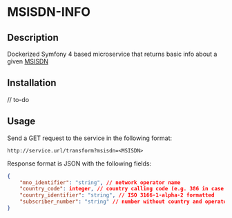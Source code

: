 # MSISDN-INFO

## Description

Dockerized Symfony 4 based microservice that returns basic info about a given [MSISDN](https://en.wikipedia.org/wiki/MSISDN)

## Installation

// to-do

## Usage

Send a GET request to the service in the following format:

```
http://service.url/transform?msisdn=<MSISDN>
```

Response format is JSON with the following fields:
```json
{
    "mno_identifier": "string", // network operator name
    "country_code": integer, // country calling code (e.g. 386 in case of Slovenian number)
    "country_identifier": "string", // ISO 3166-1-alpha-2 formatted
    "subscriber_number": "string" // number without country and operator codes
}
```

